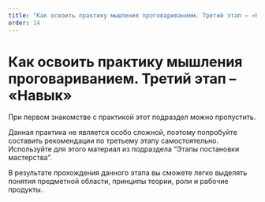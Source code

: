 ```yaml
---
title: "Как освоить практику мышления проговариванием. Третий этап – «Навык»"
order: 14
---
```


# Как освоить практику мышления проговариванием. Третий этап – «Навык»

При первом знакомстве с практикой этот подраздел можно пропустить.

Данная практика не является особо сложной, поэтому попробуйте составить рекомендации по третьему этапу самостоятельно. Используйте для этого материал из подраздела “Этапы постановки мастерства”.

В результате прохождения данного этапа вы сможете легко выделять понятия предметной области, принципы теории, роли и рабочие продукты.